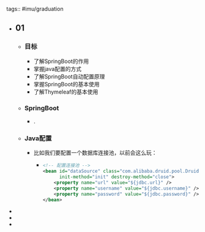 tags:: #imu/graduation

- ## 01
  - ### 目标
    - 了解SpringBoot的作用
    - 掌握java配置的方式
    - 了解SpringBoot自动配置原理
    - 掌握SpringBoot的基本使用
    - 了解Thymeleaf的基本使用
  - ### SpringBoot
    - .
  - ### Java配置
    - 比如我们要配置一个数据库连接池，以前会这么玩：
      - ```XML
        <!-- 配置连接池 -->
        <bean id="dataSource" class="com.alibaba.druid.pool.DruidDataSource"
              init-method="init" destroy-method="close">
            <property name="url" value="${jdbc.url}" />
            <property name="username" value="${jdbc.username}" />
            <property name="password" value="${jdbc.password}" />
        </bean>
        ```
-
-
-